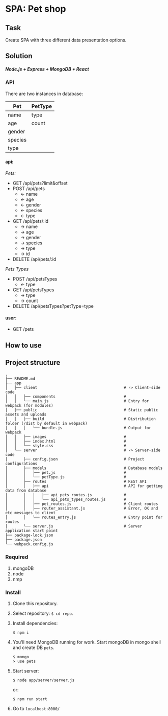 # SPA: Pet shop
## Task
Create SPA with three different data presentation options.

## Solution
##### Node.js + Express + MongoDB + React


### API

There are two instances in database:

| Pet       | PetType   |
|---        | ---       |
| name      | type      |
| age       | count     |
| gender    |
| species   |
| type      | 

#### api:

*Pets:*

* GET /api/pets?limit&offset
* POST /api/pets
    - <- name
    - <- age
    - <- gender
    - <- species
    - <- type
* GET /api/pets/:id
    - -> name
    - -> age
    - -> gender
    - -> species
    - -> type
    - -> id
* DELETE /api/pets/:id

*Pets Types*

* POST /api/petsTypes
    - <- type
* GET /api/petsTypes
    - -> type
    - -> count
* DELETE /api/petsTypes?petType=type
#### user:

* GET /pets

## How to use

## Project structure

```
.
├── README.md
├── app
│   ├── client                                      # -> Client-side code
│   │   ├── components                              # 
│   │   └── main.js                                 # Entry for webpack (for modules)
│   ├── public                                      # Static public assets and uploads
│   │   ├── build                                   # Distribution folder (/dist by default in webpack)
│   │   │   └── bundle.js                           # Output for webpack
│   │   ├── images                                  #
│   │   ├── index.html                              #
│   │   └── style.css                               #
│   └── server                                      # -> Server-side code
│       ├── config.json                             # Project configurations
│       ├── models                                  # Database models 
│       │   ├── pet.js                              #
│       │   └── petType.js                          #
│       ├── routes                                  # REST API
│       │   ├── api                                 # API for getting data from database
│       │   │   ├── api_pets_routes.js              #
│       │   │   └── api_pets_types_routes.js        #
│       │   ├── pet_routes.js                       # Client routes
│       │   ├── router_assistant.js                 # Error, OK and etc messages to client
│       │   └── routes_entry.js                     # Entry point for routes
│       └── server.js                               # Server application start point
├── package-lock.json
├── package.json
└── webpack.config.js
```



### Required

1. mongoDB
2. node
3. nmp

### Install

1. Clone this repository.
2. Select repository: `$ cd repo`.
3. Install dependencies:
    ```shell script
    $ npm i
    ```
4. You'll need MongoDB running for work. Start mongoDB in mongo shell and create DB `pets`.
    ```shell script
    $ mongo
    > use pets
    ```
5. Start server:
    ```shell script
    $ node app/server/server.js
    ```
    
    or: 
    ```shell script
    $ npm run start
    ```
6. Go to `localhost:8000/`